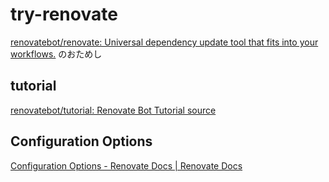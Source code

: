 # try-renovate

[renovatebot/renovate: Universal dependency update tool that fits into your workflows\.](https://github.com/renovatebot/renovate) のおためし

## tutorial

[renovatebot/tutorial: Renovate Bot Tutorial source](https://github.com/renovatebot/tutorial)

## Configuration Options
[Configuration Options \- Renovate Docs \| Renovate Docs](https://docs.renovatebot.com/configuration-options/#configuration-options)
